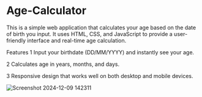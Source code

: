 # Age-Calculator


This is a simple web application that calculates your age based on the date of birth you input. It uses HTML, CSS, and JavaScript to provide a user-friendly interface and real-time age calculation.


Features
1  Input your birthdate (DD/MM/YYYY) and instantly see your age.

2  Calculates age in years, months, and days.

3  Responsive design that works well on both desktop and mobile devices.


![Screenshot 2024-12-09 142311](https://github.com/user-attachments/assets/6df9d13c-418c-4910-9639-96e7b5e52e37)

